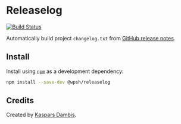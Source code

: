 # Releaselog

[![Build Status](https://travis-ci.com/wpsh/releaselog.svg?branch=master)](https://travis-ci.com/wpsh/releaselog)

Automatically build project `changelog.txt` from [GitHub release notes](https://help.github.com/en/articles/creating-releases).


## Install

Install using [`npm`](https://www.npmjs.com) as a development dependency:

```bash
npm install --save-dev @wpsh/releaselog
```


## Credits

Created by [Kaspars Dambis](https://kaspars.net).
